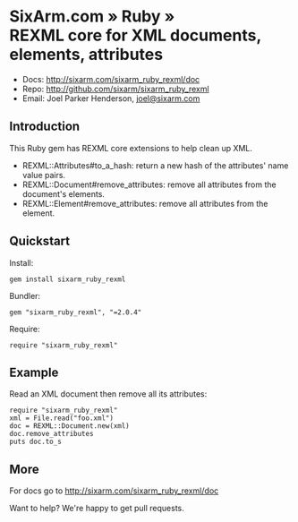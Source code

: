 # SixArm.com » Ruby » <br> REXML core for XML documents, elements, attributes

* Docs: <http://sixarm.com/sixarm_ruby_rexml/doc>  
* Repo: <http://github.com/sixarm/sixarm_ruby_rexml>  
* Email: Joel Parker Henderson, <joel@sixarm.com>


## Introduction

This Ruby gem has REXML core extensions to help clean up XML.

  * REXML::Attributes#to_a_hash: return a new hash of the attributes' name value pairs.
  * REXML::Document#remove_attributes: remove all attributes from the document's elements.
  * REXML::Element#remove_attributes: remove all attributes from the element.


## Quickstart

Install:

    gem install sixarm_ruby_rexml

Bundler:

    gem "sixarm_ruby_rexml", "=2.0.4"

Require:

    require "sixarm_ruby_rexml"


## Example

Read an XML document then remove all its attributes:

    require "sixarm_ruby_rexml"
    xml = File.read("foo.xml")
    doc = REXML::Document.new(xml)
    doc.remove_attributes
    puts doc.to_s


## More

For docs go to <http://sixarm.com/sixarm_ruby_rexml/doc>

Want to help? We're happy to get pull requests.

